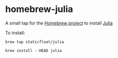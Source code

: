 homebrew-julia
==============

A small tap for the [Homebrew project](http://mxcl.github.com/homebrew/) to install [Julia](http://julialang.org/)

To install:

`brew tap staticfloat/julia`

`brew install --HEAD julia`
